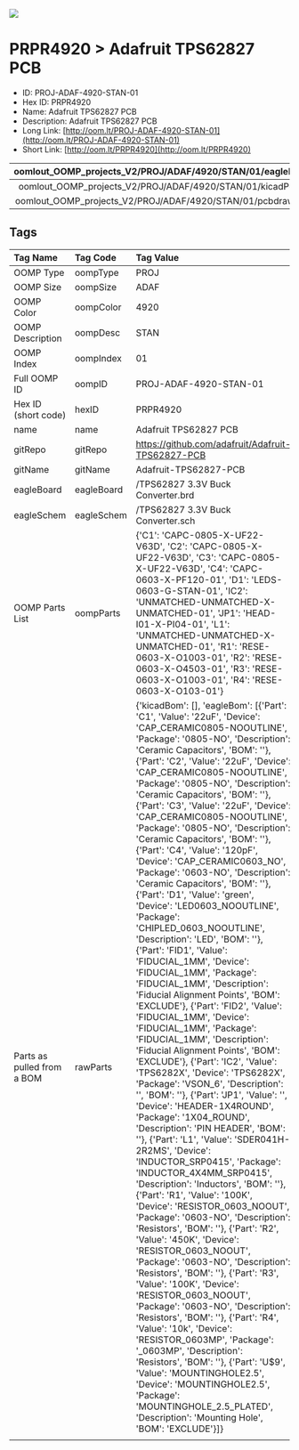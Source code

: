 


  
![][im]
# PRPR4920 > Adafruit TPS62827 PCB

- ID: PROJ-ADAF-4920-STAN-01
- Hex ID: PRPR4920
- Name: Adafruit TPS62827 PCB
- Description: Adafruit TPS62827 PCB
- Long Link: [http://oom.lt/PROJ-ADAF-4920-STAN-01](http://oom.lt/PROJ-ADAF-4920-STAN-01)
- Short Link: [http://oom.lt/PRPR4920](http://oom.lt/PRPR4920)
  

|oomlout_OOMP_projects_V2/PROJ/ADAF/4920/STAN/01/eagleImage.png|oomlout_OOMP_projects_V2/PROJ/ADAF/4920/STAN/01/eagleSchemImage.png|oomlout_OOMP_projects_V2/PROJ/ADAF/4920/STAN/01/kicadPcb3dFront.png|oomlout_OOMP_projects_V2/PROJ/ADAF/4920/STAN/01/kicadPcb3dBack.png|
| :---: | :---: | :---: | :---: |
|oomlout_OOMP_projects_V2/PROJ/ADAF/4920/STAN/01/kicadPcb3d.png|oomlout_OOMP_projects_V2/PROJ/ADAF/4920/STAN/01/bomBack.png|oomlout_OOMP_projects_V2/PROJ/ADAF/4920/STAN/01/bomFront.png|oomlout_OOMP_projects_V2/PROJ/ADAF/4920/STAN/01/pcbdraw.svg|
|oomlout_OOMP_projects_V2/PROJ/ADAF/4920/STAN/01/pcbdrawBack.svg||||

## Tags
  

|Tag Name|Tag Code|Tag Value|
| :--- | :--- | :--- |
|OOMP Type|oompType|PROJ|
|OOMP Size|oompSize|ADAF|
|OOMP Color|oompColor|4920|
|OOMP Description|oompDesc|STAN|
|OOMP Index|oompIndex|01|
|Full OOMP ID|oompID|PROJ-ADAF-4920-STAN-01|
|Hex ID (short code)|hexID|PRPR4920|
|name|name|Adafruit TPS62827 PCB|
|gitRepo|gitRepo|https://github.com/adafruit/Adafruit-TPS62827-PCB|
|gitName|gitName|Adafruit-TPS62827-PCB|
|eagleBoard|eagleBoard|/TPS62827 3.3V Buck Converter.brd|
|eagleSchem|eagleSchem|/TPS62827 3.3V Buck Converter.sch|
|OOMP Parts List|oompParts|{'C1': 'CAPC-0805-X-UF22-V63D', 'C2': 'CAPC-0805-X-UF22-V63D', 'C3': 'CAPC-0805-X-UF22-V63D', 'C4': 'CAPC-0603-X-PF120-01', 'D1': 'LEDS-0603-G-STAN-01', 'IC2': 'UNMATCHED-UNMATCHED-X-UNMATCHED-01', 'JP1': 'HEAD-I01-X-PI04-01', 'L1': 'UNMATCHED-UNMATCHED-X-UNMATCHED-01', 'R1': 'RESE-0603-X-O1003-01', 'R2': 'RESE-0603-X-O4503-01', 'R3': 'RESE-0603-X-O1003-01', 'R4': 'RESE-0603-X-O103-01'}|
|Parts as pulled from a BOM|rawParts|{'kicadBom': [], 'eagleBom': [{'Part': 'C1', 'Value': '22uF', 'Device': 'CAP_CERAMIC0805-NOOUTLINE', 'Package': '0805-NO', 'Description': 'Ceramic Capacitors', 'BOM': ''}, {'Part': 'C2', 'Value': '22uF', 'Device': 'CAP_CERAMIC0805-NOOUTLINE', 'Package': '0805-NO', 'Description': 'Ceramic Capacitors', 'BOM': ''}, {'Part': 'C3', 'Value': '22uF', 'Device': 'CAP_CERAMIC0805-NOOUTLINE', 'Package': '0805-NO', 'Description': 'Ceramic Capacitors', 'BOM': ''}, {'Part': 'C4', 'Value': '120pF', 'Device': 'CAP_CERAMIC0603_NO', 'Package': '0603-NO', 'Description': 'Ceramic Capacitors', 'BOM': ''}, {'Part': 'D1', 'Value': 'green', 'Device': 'LED0603_NOOUTLINE', 'Package': 'CHIPLED_0603_NOOUTLINE', 'Description': 'LED', 'BOM': ''}, {'Part': 'FID1', 'Value': 'FIDUCIAL_1MM', 'Device': 'FIDUCIAL_1MM', 'Package': 'FIDUCIAL_1MM', 'Description': 'Fiducial Alignment Points', 'BOM': 'EXCLUDE'}, {'Part': 'FID2', 'Value': 'FIDUCIAL_1MM', 'Device': 'FIDUCIAL_1MM', 'Package': 'FIDUCIAL_1MM', 'Description': 'Fiducial Alignment Points', 'BOM': 'EXCLUDE'}, {'Part': 'IC2', 'Value': 'TPS6282X', 'Device': 'TPS6282X', 'Package': 'VSON_6', 'Description': '', 'BOM': ''}, {'Part': 'JP1', 'Value': '', 'Device': 'HEADER-1X4ROUND', 'Package': '1X04_ROUND', 'Description': 'PIN HEADER', 'BOM': ''}, {'Part': 'L1', 'Value': 'SDER041H-2R2MS', 'Device': 'INDUCTOR_SRP0415', 'Package': 'INDUCTOR_4X4MM_SRP0415', 'Description': 'Inductors', 'BOM': ''}, {'Part': 'R1', 'Value': '100K', 'Device': 'RESISTOR_0603_NOOUT', 'Package': '0603-NO', 'Description': 'Resistors', 'BOM': ''}, {'Part': 'R2', 'Value': '450K', 'Device': 'RESISTOR_0603_NOOUT', 'Package': '0603-NO', 'Description': 'Resistors', 'BOM': ''}, {'Part': 'R3', 'Value': '100K', 'Device': 'RESISTOR_0603_NOOUT', 'Package': '0603-NO', 'Description': 'Resistors', 'BOM': ''}, {'Part': 'R4', 'Value': '10k', 'Device': 'RESISTOR_0603MP', 'Package': '_0603MP', 'Description': 'Resistors', 'BOM': ''}, {'Part': 'U$9', 'Value': 'MOUNTINGHOLE2.5', 'Device': 'MOUNTINGHOLE2.5', 'Package': 'MOUNTINGHOLE_2.5_PLATED', 'Description': 'Mounting Hole', 'BOM': 'EXCLUDE'}]}|
||||



[im]: PROJ/ADAF/4920/STAN/01/kicadPcb3d_450.png
